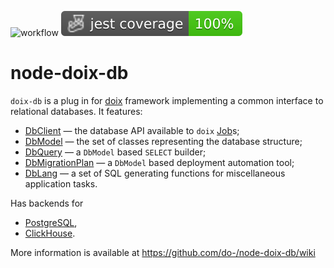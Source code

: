 ![workflow](https://github.com/do-/node-doix-db/actions/workflows/main.yml/badge.svg)
![Jest coverage](./badges/coverage-jest%20coverage.svg)

# node-doix-db
`doix-db` is a plug in for [doix](https://github.com/do-/node-doix) framework implementing a common interface to relational databases. It features:
* [DbClient](https://github.com/do-/node-doix-db/wiki/DbClient) — the database API available to `doix` [Job](https://github.com/do-/node-doix/wiki/Job)s;
* [DbModel](https://github.com/do-/node-doix-db/wiki/DbModel) — the set of classes representing the database structure;
* [DbQuery](https://github.com/do-/node-doix-db/wiki/DbQuery) — a `DbModel` based `SELECT` builder;
* [DbMigrationPlan](https://github.com/do-/node-doix-db/wiki/DbMigrationPlan) — a `DbModel` based deployment automation tool;
* [DbLang](https://github.com/do-/node-doix-db/wiki/DbLang) — a set of SQL generating functions for miscellaneous application tasks.

Has backends for 
* [PostgreSQL](https://github.com/do-/node-doix-db-postgresql),
* [ClickHouse](https://github.com/do-/node-doix-db-clickhouse).

More information is available at https://github.com/do-/node-doix-db/wiki
